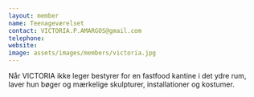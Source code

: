 ```yaml
---
layout: member
name: Teenageværelset
contact: VICTORIA.P.AMARGOS@gmail.com
telephone:
website:
image: assets/images/members/victoria.jpg
---
```

Når VICTORIA ikke leger bestyrer for en fastfood kantine i det ydre rum, laver hun bøger og mærkelige skulpturer, installationer og kostumer.
